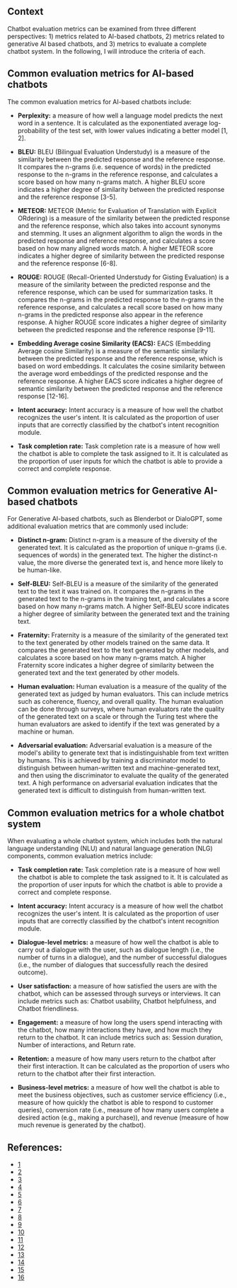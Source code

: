 ## Context
Chatbot evaluation metrics can be examined from three different perspectives: 1) metrics related to AI-based chatbots, 2) metrics related to generative AI based chatbots, and 3) metrics to evaluate a complete chatbot system. In the following, I will introduce the criteria of each.  

## Common evaluation metrics for AI-based chatbots

The common evaluation metrics for AI-based chatbots include:

-   **Perplexity:** a measure of how well a language model predicts the next word in a sentence. It is calculated as the exponentiated average log-probability of the test set, with lower values indicating a better model [1, 2].  
    
-   **BLEU:** BLEU (Bilingual Evaluation Understudy) is a measure of the similarity between the predicted response and the reference response. It compares the n-grams (i.e. sequence of words) in the predicted response to the n-grams in the reference response, and calculates a score based on how many n-grams match. A higher BLEU score indicates a higher degree of similarity between the predicted response and the reference response [3-5].  
    
-   **METEOR:** METEOR (Metric for Evaluation of Translation with Explicit ORdering) is a measure of the similarity between the predicted response and the reference response, which also takes into account synonyms and stemming. It uses an alignment algorithm to align the words in the predicted response and reference response, and calculates a score based on how many aligned words match. A higher METEOR score indicates a higher degree of similarity between the predicted response and the reference response [6-8].  
    
-   **ROUGE:** ROUGE (Recall-Oriented Understudy for Gisting Evaluation) is a measure of the similarity between the predicted response and the reference response, which can be used for summarization tasks. It compares the n-grams in the predicted response to the n-grams in the reference response, and calculates a recall score based on how many n-grams in the predicted response also appear in the reference response. A higher ROUGE score indicates a higher degree of similarity between the predicted response and the reference response [9-11].  
    
-   **Embedding Average cosine Similarity (EACS):** EACS (Embedding Average cosine Similarity) is a measure of the semantic similarity between the predicted response and the reference response, which is based on word embeddings. It calculates the cosine similarity between the average word embeddings of the predicted response and the reference response. A higher EACS score indicates a higher degree of semantic similarity between the predicted response and the reference response [12-16].  
    
-   **Intent accuracy:** Intent accuracy is a measure of how well the chatbot recognizes the user's intent. It is calculated as the proportion of user inputs that are correctly classified by the chatbot's intent recognition module.  
    
-   **Task completion rate:** Task completion rate is a measure of how well the chatbot is able to complete the task assigned to it. It is calculated as the proportion of user inputs for which the chatbot is able to provide a correct and complete response.  
    

## Common evaluation metrics for Generative AI-based chatbots

For Generative AI-based chatbots, such as Blenderbot or DialoGPT, some additional evaluation metrics that are commonly used include:  

-   **Distinct n-gram:** Distinct n-gram is a measure of the diversity of the generated text. It is calculated as the proportion of unique n-grams (i.e. sequences of words) in the generated text. The higher the distinct-n value, the more diverse the generated text is, and hence more likely to be human-like.  
    
-   **Self-BLEU:** Self-BLEU is a measure of the similarity of the generated text to the text it was trained on. It compares the n-grams in the generated text to the n-grams in the training text, and calculates a score based on how many n-grams match. A higher Self-BLEU score indicates a higher degree of similarity between the generated text and the training text.  
    
-   **Fraternity:** Fraternity is a measure of the similarity of the generated text to the text generated by other models trained on the same data. It compares the generated text to the text generated by other models, and calculates a score based on how many n-grams match. A higher Fraternity score indicates a higher degree of similarity between the generated text and the text generated by other models.  
    
-   **Human evaluation:** Human evaluation is a measure of the quality of the generated text as judged by human evaluators. This can include metrics such as coherence, fluency, and overall quality. The human evaluation can be done through surveys, where human evaluators rate the quality of the generated text on a scale or through the Turing test where the human evaluators are asked to identify if the text was generated by a machine or human.  
    
-   **Adversarial evaluation:** Adversarial evaluation is a measure of the model's ability to generate text that is indistinguishable from text written by humans. This is achieved by training a discriminator model to distinguish between human-written text and machine-generated text, and then using the discriminator to evaluate the quality of the generated text. A high performance on adversarial evaluation indicates that the generated text is difficult to distinguish from human-written text.  
    

## Common evaluation metrics for a whole chatbot system

When evaluating a whole chatbot system, which includes both the natural language understanding (NLU) and natural language generation (NLG) components, common evaluation metrics include:  

-   **Task completion rate:** Task completion rate is a measure of how well the chatbot is able to complete the task assigned to it. It is calculated as the proportion of user inputs for which the chatbot is able to provide a correct and complete response.  
    
-   **Intent accuracy:** Intent accuracy is a measure of how well the chatbot recognizes the user's intent. It is calculated as the proportion of user inputs that are correctly classified by the chatbot's intent recognition module.  
    
-   **Dialogue-level metrics:** a measure of how well the chatbot is able to carry out a dialogue with the user, such as dialogue length (i.e., the number of turns in a dialogue), and the number of successful dialogues (i.e., the number of dialogues that successfully reach the desired outcome).  
    
-   **User satisfaction:** a measure of how satisfied the users are with the chatbot, which can be assessed through surveys or interviews. It can include metrics such as: Chatbot usability, Chatbot helpfulness, and Chatbot friendliness.  
    
-   **Engagement:** a measure of how long the users spend interacting with the chatbot, how many interactions they have, and how much they return to the chatbot. It can include metrics such as: Session duration, Number of interactions, and Return rate.   
    
-   **Retention:** a measure of how many users return to the chatbot after their first interaction. It can be calculated as the proportion of users who return to the chatbot after their first interaction.  
    
-   **Business-level metrics:** a measure of how well the chatbot is able to meet the business objectives, such as customer service efficiency (i.e., measure of how quickly the chatbot is able to respond to customer queries), conversion rate (i.e., measure of how many users complete a desired action (e.g., making a purchase)), and revenue (measure of how much revenue is generated by the chatbot).  

## References:
- [1](https://en.wikipedia.org/wiki/Perplexity)  
- [2](https://medium.com/nlplanet/two-minutes-nlp-perplexity-explained-with-simple-probabilities-6cdc46884584)  
- [3](https://cloud.google.com/translate/automl/docs/evaluate#:~:text=BLEU%20(BiLingual%20Evaluation%20Understudy)%20is,of%20high%20quality%20reference%20translations.)  
- [4](https://en.wikipedia.org/wiki/BLEU)  
- [5](https://www.geeksforgeeks.org/nlp-bleu-score-for-evaluating-neural-machine-translation-python/)  
- [6](https://huggingface.co/spaces/evaluate-metric/meteor)  
- [7](https://en.wikipedia.org/wiki/METEOR)  
- [8](https://machinelearninginterview.com/topics/machine-learning/meteor-for-machine-translation/)  
- [9](https://en.wikipedia.org/wiki/ROUGE_(metric))  
- [10](https://huggingface.co/spaces/evaluate-metric/rouge)  
- [11](https://github.com/neural-dialogue-metrics/rouge)  
- [12](https://paulminogue.com/posts/0de56ac8-914a-4056-9bf9-005572959bb1)  
- [13](https://studymachinelearning.com/cosine-similarity-text-similarity-metric/)  
- [14](https://intellica-ai.medium.com/comparison-of-different-word-embeddings-on-text-similarity-a-use-case-in-nlp-e83e08469c1c)  
- [15](https://arxiv.org/abs/2205.05092)  
- [16](https://stats.stackexchange.com/questions/415382/evaluating-word-embeddings-expected-cosine-distance)  
